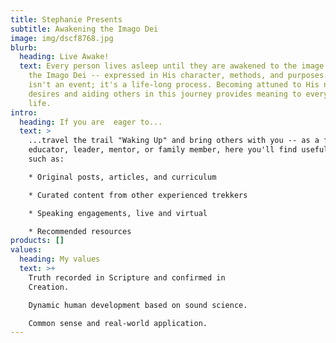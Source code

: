 ```yaml
---
title: Stephanie Presents
subtitle: Awakening the Imago Dei
image: img/dscf8768.jpg
blurb:
  heading: Live Awake!
  text: Every person lives asleep until they are awakened to the image of God --
    the Imago Dei -- expressed in His character, methods, and purposes. This
    isn't an event; it's a life-long process. Becoming attuned to His nature and
    desires and aiding others in this journey provides meaning to every part of
    life.
intro:
  heading: If you are  eager to...
  text: >
    ...travel the trail "Waking Up" and bring others with you -- as a friend,
    educator, leader, mentor, or family member, here you'll find useful gear
    such as:

    * Original posts, articles, and curriculum

    * Curated content from other experienced trekkers

    * Speaking engagements, live and virtual

    * Recommended resources
products: []
values:
  heading: My values
  text: >+
    Truth recorded in Scripture and confirmed in
    Creation.                                                     

    Dynamic human development based on sound science.                                                                                 

    Common sense and real-world application.
---
```

